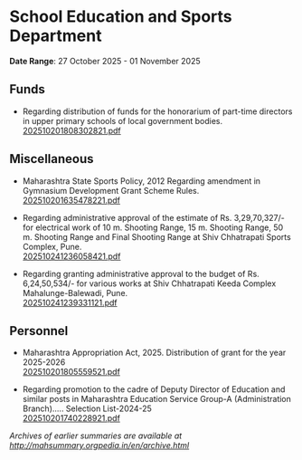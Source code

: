# School Education and Sports Department

**Date Range**: 27 October 2025 - 01 November 2025


## Funds
- Regarding distribution of funds for the honorarium of part-time directors in upper primary schools of local government bodies.\
  [202510201808302821.pdf](https://gr.maharashtra.gov.in/Site/Upload/Government%20Resolutions/English/202510201808302821.pdf)

## Miscellaneous
- Maharashtra State Sports Policy, 2012 Regarding amendment in Gymnasium Development Grant Scheme Rules.\
  [202510201635478221.pdf](https://gr.maharashtra.gov.in/Site/Upload/Government%20Resolutions/English/202510201635478221.pdf)

- Regarding administrative approval of the estimate of Rs. 3,29,70,327/- for electrical work of 10 m. Shooting Range, 15 m. Shooting Range, 50 m. Shooting Range and Final Shooting Range at Shiv Chhatrapati Sports Complex, Pune.\
  [202510241236058421.pdf](https://gr.maharashtra.gov.in/Site/Upload/Government%20Resolutions/English/202510241236058421.pdf)

- Regarding granting administrative approval to the budget of Rs. 6,24,50,534/- for various works at Shiv Chhatrapati Keeda Complex Mahalunge-Balewadi, Pune.\
  [202510241239331121.pdf](https://gr.maharashtra.gov.in/Site/Upload/Government%20Resolutions/English/202510241239331121.pdf)

## Personnel
- Maharashtra Appropriation Act, 2025. Distribution of grant for the year 2025-2026\
  [202510201805559521.pdf](https://gr.maharashtra.gov.in/Site/Upload/Government%20Resolutions/English/202510201805559521.pdf)

- Regarding promotion to the cadre of Deputy Director of Education and similar posts in Maharashtra Education Service Group-A (Administration Branch)..... Selection List-2024-25\
  [202510201740228921.pdf](https://gr.maharashtra.gov.in/Site/Upload/Government%20Resolutions/English/202510201740228921....pdf)


*Archives of earlier summaries are available at http://mahsummary.orgpedia.in/en/archive.html*